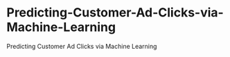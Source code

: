 # Predicting-Customer-Ad-Clicks-via-Machine-Learning
Predicting Customer Ad Clicks via Machine Learning
